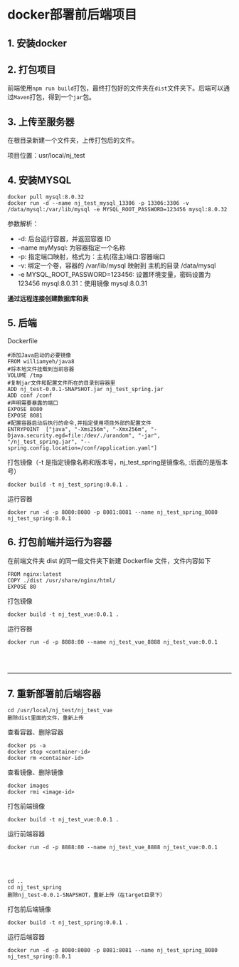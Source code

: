 # docker部署前后端项目

## 1. 安装docker



## 2. 打包项目

前端使用`npm run build`打包，最终打包好的文件夹在`dist`文件夹下。后端可以通过`Maven`打包，得到一个`jar`包。

## 3. 上传至服务器

在根目录新建一个文件夹，上传打包后的文件。

项目位置：usr/local/nj_test

## 4. 安装MYSQL

```shell
docker pull mysql:8.0.32
docker run -d --name nj_test_mysql_13306 -p 13306:3306 -v /data/mysql:/var/lib/mysql -e MYSQL_ROOT_PASSWORD=123456 mysql:8.0.32
```

参数解析：

- -d: 后台运行容器，并返回容器 ID
- –name myMysql: 为容器指定一个名称
- -p: 指定端口映射，格式为：主机(宿主)端口:容器端口
- -v: 绑定一个卷，容器的 /var/lib/mysql 映射到 主机的目录 /data/mysql
- -e MYSQL_ROOT_PASSWORD=123456: 设置环境变量，密码设置为 123456
  mysql:8.0.31：使用镜像 mysql:8.0.31

**通过远程连接创建数据库和表**

## 5.  后端

Dockerfile

```
#添加Java启动的必要镜像
FROM williamyeh/java8
#将本地文件挂载到当前容器
VOLUME /tmp
#复制jar文件和配置文件所在的目录到容器里
ADD nj_test-0.0.1-SNAPSHOT.jar nj_test_spring.jar
ADD conf /conf
#声明需要暴露的端口
EXPOSE 8080
EXPOSE 8081
#配置容器启动后执行的命令,并指定使用项目外部的配置文件
ENTRYPOINT  ["java", "-Xms256m", "-Xmx256m", "-Djava.security.egd=file:/dev/./urandom", "-jar", "/nj_test_spring.jar", "--spring.config.location=/conf/application.yaml"]
```

打包镜像（-t 是指定镜像名称和版本号，nj_test_spring是镜像名, :后面的是版本号）

```shell
docker build -t nj_test_spring:0.0.1 .
```

运行容器

```shell
docker run -d -p 8080:8080 -p 8081:8081 --name nj_test_spring_8080 nj_test_spring:0.0.1
```

## 6. 打包前端并运行为容器

在前端文件夹 dist 的同一级文件夹下新建 Dockerfile 文件，文件内容如下

```
FROM nginx:latest
COPY ./dist /usr/share/nginx/html/
EXPOSE 80
```

打包镜像

```shell
docker build -t nj_test_vue:0.0.1 .
```

运行容器

```shell
docker run -d -p 8888:80 --name nj_test_vue_8888 nj_test_vue:0.0.1
```
<br></br>

---
## 7. 重新部署前后端容器
```
cd /usr/local/nj_test/nj_test_vue
删除dist里面的文件，重新上传
```
查看容器、删除容器
```
docker ps -a
docker stop <container-id>
docker rm <container-id>
```
查看镜像、删除镜像
```
docker images
docker rmi <image-id>
```
打包前端镜像
```
docker build -t nj_test_vue:0.0.1 .
```
运行前端容器
```
docker run -d -p 8888:80 --name nj_test_vue_8888 nj_test_vue:0.0.1
```
<br></br>
```
cd ..
cd nj_test_spring
删除nj_test-0.0.1-SNAPSHOT，重新上传（在target目录下）
```
打包前后端镜像
```
docker build -t nj_test_spring:0.0.1 .
```
运行后端容器
```
docker run -d -p 8080:8080 -p 8081:8081 --name nj_test_spring_8080 nj_test_spring:0.0.1
```